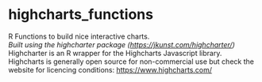 # highcharts_functions
R Functions to build nice interactive charts. 
<br>
*Built using the highcharter package (https://jkunst.com/highcharter/)* 
<br>
Highcharter is an R wrapper for the Highcharts Javascript library. Highcharts is generally open source for non-commercial use but check the website for licencing conditions: https://www.highcharts.com/


